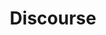 ---
draft: false
title: Discourse
content:
  id: discourse
  name: Discourse
  website: https://www.discourse.org/plugins/github.html
  short_description: Discourse is an open-source discussion platform built for the next decade of the Internet.
---